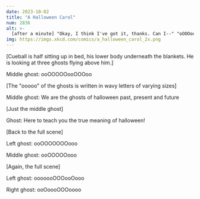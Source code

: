 ```yaml
---
date: 2023-10-02
title: "A Halloween Carol"
num: 2836
alt: >-
  [after a minute] "Okay, I think I've got it, thanks. Can I--" "oOOOooOOooo!"
img: https://imgs.xkcd.com/comics/a_halloween_carol_2x.png
---
```

[Cueball is half sitting up in bed, his lower body underneath the blankets. He is looking at three ghosts flying above him.]

Middle ghost: ooOOOOOooOOOoo

[The "ooooo" of the ghosts is written in wavy letters of varying sizes]

Middle ghost: We are the ghosts of halloween past, present and future

[Just the middle ghost]

Ghost: Here to teach you the true meaning of halloween!

[Back to the full scene]

Left ghost: ooOOOOOOOooo

Middle ghost: ooOOOOOooo

[Again, the full scene]

Left ghost: ooooooOOOooOooo

Right ghost: ooOoooOOOoooo
